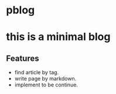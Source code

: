 # pblog

# this is a minimal blog


## Features
+  find article by tag.
+ write page by markdown.
+ implement to be continue.



